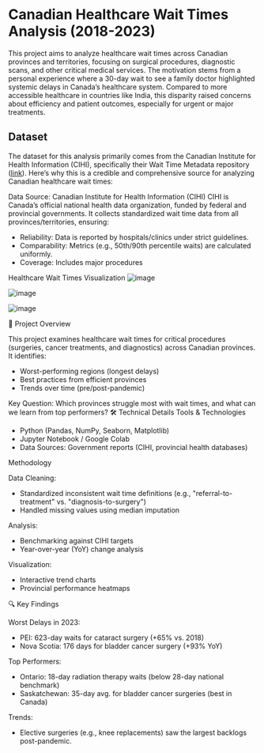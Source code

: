 # Canadian Healthcare Wait Times Analysis (2018-2023)

This project aims to analyze healthcare wait times across Canadian provinces and territories, focusing on surgical procedures, diagnostic scans, and other critical medical services. The motivation stems from a personal experience where a 30-day wait to see a family doctor highlighted systemic delays in Canada’s healthcare system. Compared to more accessible healthcare in countries like India, this disparity raised concerns about efficiency and patient outcomes, especially for urgent or major treatments.

## Dataset
The dataset for this analysis primarily comes from the Canadian Institute for Health Information (CIHI), specifically their Wait Time Metadata repository ([link](https://www.cihi.ca/en/wait-time-metadata)). Here’s why this is a credible and comprehensive source for analyzing Canadian healthcare wait times:

Data Source: Canadian Institute for Health Information (CIHI)
CIHI is Canada’s official national health data organization, funded by federal and provincial governments. It collects standardized wait time data from all provinces/territories, ensuring:

- Reliability: Data is reported by hospitals/clinics under strict guidelines.
- Comparability: Metrics (e.g., 50th/90th percentile waits) are calculated uniformly.
- Coverage: Includes major procedures

Healthcare Wait Times Visualization
![image](https://github.com/user-attachments/assets/e9bb9777-c0ed-4b68-98c6-07be13d60e90)

![image](https://github.com/user-attachments/assets/d75c9966-4e51-47ce-8ee9-4b61636b2f7a)

![image](https://github.com/user-attachments/assets/5b795ff6-5828-4f04-a2af-557809d6a90e)



📌 Project Overview

This project examines healthcare wait times for critical procedures (surgeries, cancer treatments, and diagnostics) across Canadian provinces. It identifies:
* Worst-performing regions (longest delays)
* Best practices from efficient provinces
* Trends over time (pre/post-pandemic)

Key Question: 
Which provinces struggle most with wait times, and what can we learn from top performers?
🛠️ Technical Details
Tools & Technologies
- Python (Pandas, NumPy, Seaborn, Matplotlib)
- Jupyter Notebook / Google Colab
- Data Sources: Government reports (CIHI, provincial health databases)

Methodology

Data Cleaning:
* Standardized inconsistent wait time definitions (e.g., "referral-to-treatment" vs. "diagnosis-to-surgery")
* Handled missing values using median imputation

Analysis:
* Benchmarking against CIHI targets
* Year-over-year (YoY) change analysis

Visualization:
* Interactive trend charts
* Provincial performance heatmaps

🔍 Key Findings

Worst Delays in 2023:
* PEI: 623-day waits for cataract surgery (+65% vs. 2018)
* Nova Scotia: 176 days for bladder cancer surgery (+93% YoY)

Top Performers:
* Ontario: 18-day radiation therapy waits (below 28-day national benchmark)
* Saskatchewan: 35-day avg. for bladder cancer surgeries (best in Canada)

Trends:
* Elective surgeries (e.g., knee replacements) saw the largest backlogs post-pandemic.

